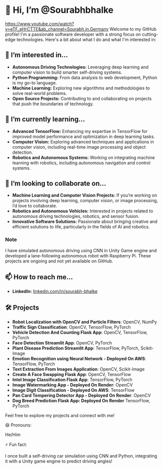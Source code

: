 # 👋 Hi, I’m @Sourabhbhalke
https://www.youtube.com/watch?v=eTF_eHrCTTE&ab_channel=Sourabh.in.Germany
Welcome to my GitHub profile! I'm a passionate software developer with a strong focus on cutting-edge technologies. Here's a bit about what I do and what I'm interested in:

## 👀 I’m interested in...

- **Autonomous Driving Technologies:** Leveraging deep learning and computer vision to build smarter self-driving systems.
- **Python Programming:** From data analysis to web development, Python is my go-to language.
- **Machine Learning:** Exploring new algorithms and methodologies to solve real-world problems.
- **Open Source Projects:** Contributing to and collaborating on projects that push the boundaries of technology.

## 🌱 I’m currently learning...

- **Advanced TensorFlow:** Enhancing my expertise in TensorFlow for improved model performance and optimization in deep learning tasks.
- **Computer Vision:** Exploring advanced techniques and applications in computer vision, including real-time image processing and object detection.
- **Robotics and Autonomous Systems:** Working on integrating machine learning with robotics, including autonomous navigation and control systems.

## 💞️ I’m looking to collaborate on...

- **Machine Learning and Computer Vision Projects:** If you’re working on projects involving deep learning, computer vision, or image processing, I’d love to collaborate.
- **Robotics and Autonomous Vehicles:** Interested in projects related to autonomous driving technologies, robotics, and sensor fusion.
- **Innovative Software Solutions:** Passionate about bringing creative and efficient solutions to life, particularly in the fields of AI and robotics.

### Note

I have simulated autonomous driving using CNN in Unity Game engine and developed a lane-following autonomous robot with Raspberry Pi. These projects are ongoing and not yet available on GitHub.


## 📫 How to reach me...

- **LinkedIn:** [linkedin.com/in/sourabh-bhalke](https://linkedin.com/in/sourabh-bhalke)

## 🛠️ Projects

- **Robot Localization with OpenCV and Particle Filters**: OpenCV, NumPy
- **Traffic Sign Classification**: OpenCV, TensorFlow, PyTorch
- **Vehicle Detection And Counting Flask App**: OpenCV, TensorFlow, PyTorch
- **Face Detection Streamlit App**: OpenCV, PyTorch
- **Plant Disease Prediction Streamlit App**: TensorFlow, PyTorch, Scikit-Image
- **Emotion Recognition using Neural Network - Deployed On AWS**: TensorFlow, PyTorch
- **Text Extraction From Images Application**: OpenCV, Scikit-Image
- **Create A Face Swapping Flask App**: OpenCV, TensorFlow
- **Intel Image Classification Flask App**: TensorFlow, PyTorch
- **Image Watermarking App - Deployed On Render**: OpenCV
- **Image Digit Classification - Deployed On AWS**: TensorFlow
- **Pan Card Tempering Detector App - Deployed On Render**: OpenCV
- **Dog Breed Prediction Flask App: Deployed On Render** TensorFlow, PyTorch


Feel free to explore my projects and connect with me!


😄 Pronouns:

He/Him


⚡ Fun fact:

I once built a self-driving car simulation using CNN and Python, integrating it with a Unity game engine to predict driving angles!
